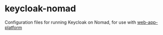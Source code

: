 # keycloak-nomad
Configuration files for running Keycloak on Nomad, for use with [web-app-platform](https://github.com/RoboJackets/web-app-platform)